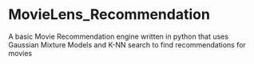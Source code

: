 # MovieLens_Recommendation

A basic Movie Recommendation engine written in python that uses Gaussian Mixture Models 
and K-NN search to find recommendations for movies
